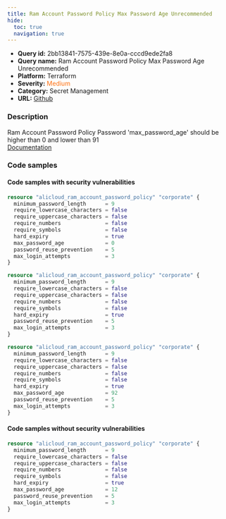 ```yaml
---
title: Ram Account Password Policy Max Password Age Unrecommended
hide:
  toc: true
  navigation: true
---
```


<style>
  .highlight .hll {
    background-color: #ff171742;
  }
  .md-content {
    max-width: 1100px;
    margin: 0 auto;
  }
</style>

-   **Query id:** 2bb13841-7575-439e-8e0a-cccd9ede2fa8
-   **Query name:** Ram Account Password Policy Max Password Age Unrecommended
-   **Platform:** Terraform
-   **Severity:** <span style="color:#ff7213">Medium</span>
-   **Category:** Secret Management
-   **URL:** [Github](https://github.com/Checkmarx/kics/tree/master/assets/queries/terraform/alicloud/ram_account_password_policy_max_password_age_unrecommended)

### Description
Ram Account Password Policy Password 'max_password_age' should be higher than 0 and lower than 91<br>
[Documentation](https://registry.terraform.io/providers/aliyun/alicloud/latest/docs/resources/ram_account_password_policy#max_password_age)

### Code samples
#### Code samples with security vulnerabilities
```tf title="Positive test num. 1 - tf file" hl_lines="8"
resource "alicloud_ram_account_password_policy" "corporate" {
  minimum_password_length      = 9
  require_lowercase_characters = false
  require_uppercase_characters = false
  require_numbers              = false
  require_symbols              = false
  hard_expiry                  = true
  max_password_age             = 0
  password_reuse_prevention    = 5
  max_login_attempts           = 3
}

```
```tf title="Positive test num. 2 - tf file" hl_lines="1"
resource "alicloud_ram_account_password_policy" "corporate" {
  minimum_password_length      = 9
  require_lowercase_characters = false
  require_uppercase_characters = false
  require_numbers              = false
  require_symbols              = false
  hard_expiry                  = true
  password_reuse_prevention    = 5
  max_login_attempts           = 3
}

```
```tf title="Positive test num. 3 - tf file" hl_lines="8"
resource "alicloud_ram_account_password_policy" "corporate" {
  minimum_password_length      = 9
  require_lowercase_characters = false
  require_uppercase_characters = false
  require_numbers              = false
  require_symbols              = false
  hard_expiry                  = true
  max_password_age             = 92
  password_reuse_prevention    = 5
  max_login_attempts           = 3
}

```


#### Code samples without security vulnerabilities
```tf title="Negative test num. 1 - tf file"
resource "alicloud_ram_account_password_policy" "corporate" {
  minimum_password_length      = 9
  require_lowercase_characters = false
  require_uppercase_characters = false
  require_numbers              = false
  require_symbols              = false
  hard_expiry                  = true
  max_password_age             = 12
  password_reuse_prevention    = 5
  max_login_attempts           = 3
}

```
